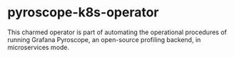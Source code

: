# pyroscope-k8s-operator
This charmed operator is part of automating the operational procedures of running Grafana Pyroscope, an open-source profiling backend, in microservices mode.
